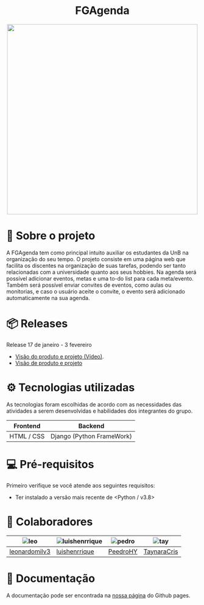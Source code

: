 <h1 align="center"> FGAgenda </h1>

<p align="center">
  <img src="https://user-images.githubusercontent.com/54339291/152462292-2f2fa005-d44f-4ba4-a1cd-280f175b4e25.jpeg" width="500" hight="500">
</p>

# 📄 Sobre o projeto

A FGAgenda tem como principal intuito auxiliar os estudantes da UnB na organização do seu tempo. O projeto consiste em uma página web que facilita os discentes na organização de suas tarefas, podendo ser tanto relacionadas com a universidade quanto aos seus hobbies. Na agenda será possível adicionar eventos, metas e uma to-do list para cada meta/evento. Também será possível enviar convites de eventos, como aulas ou monitorias, e caso o usuário aceite o convite, o evento será adicionado automaticamente na sua agenda.

# 📦 Releases

Release 17 de janeiro - 3 fevereiro

* [Visão do produto e projeto (Vídeo)](https://www.youtube.com/watch?v=F8BgfqlM-iw).
* [Visão de produto e projeto](docs/produto-projeto/prod-project.md)


# ⚙️ Tecnologias utilizadas

As tecnologias foram escolhidas de acordo com as necessidades das atividades a serem desenvolvidas e habilidades dos integrantes do grupo.

| Frontend |	Backend |
| - | - |
| HTML / CSS | Django (Python FrameWork) |

# 💻 Pré-requisitos

Primeiro verifique se você atende aos seguintes requisitos:

* Ter instalado a versão mais recente de <Python / v3.8>

# 🤝 Colaboradores


|![leo](https://user-images.githubusercontent.com/54339291/153503849-9c985926-cf63-496d-8ec6-e5539c2a6db5.jpeg)|![luishenrrique](https://user-images.githubusercontent.com/54339291/153497229-9eab2aa0-9551-44e2-95be-1ad4024c83c5.png)|![pedro](https://user-images.githubusercontent.com/54339291/153504271-0e983c72-a534-47af-b393-9d528a1dc766.jpeg)|![tay](https://user-images.githubusercontent.com/54339291/153504509-e34ad8e5-9dfc-4b2f-99cc-53100b0d2b79.jpeg)|
| - | - | - | - |
|[leonardomilv3](https://github.com/leonardomilv3)|[luishenrrique](https://github.com/luishenrrique)|[PeedroHY](https://github.com/PeedroHY)|[TaynaraCris](https://github.com/TaynaraCris)|



#  📜 Documentação

A documentação pode ser encontrada na [nossa página](https://fgaunb-mds-gm.github.io/2021.2-FGAgenda/#/) do Github pages.
